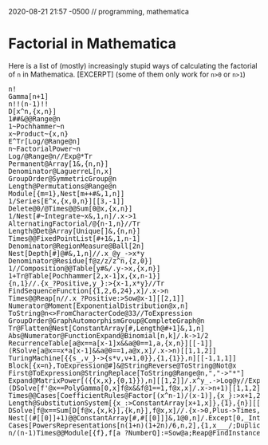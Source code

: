 2020-08-21 21:57 -0500 // programming, mathematica

# Factorial in Mathematica

Here is a list of (mostly) increasingly stupid ways
of calculating the factorial of `n` in Mathematica. [EXCERPT]
(some of them only work for `n>0` or `n>1`)

<pre style='font-size:10pt'>n!
Gamma[n+1]
n!!(n-1)!!
D[x^n,{x,n}]
1##&amp;@@Range@n
1~Pochhammer~n
x~Product~{x,n}
E^Tr[Log/@Range@n]
n~FactorialPower~n
Log/@Range@n//Exp@*Tr
Permanent@Array[1&amp;,{n,n}]
Denominator@LaguerreL[n,x]
GroupOrder@SymmetricGroup@n
Length@Permutations@Range@n
Module[{m=1},Nest[m++#&amp;,1,n]]
1/Series[E^x,{x,0,n}][[3,-1]]
Delete@0/@Times@@Sum[0@x,{x,n}]
1/Nest[#~Integrate~x&amp;,1,n]/.x-&gt;1
AlternatingFactorial/@{n-1,n}//Tr
Length@Det@Array[Unique[]&amp;,{n,n}]
Times@@FixedPointList[#+1&amp;,1,n-1]
Denominator@RegionMeasure@Ball[2n]
Nest[Depth[#]@#&amp;,1,n]//.x_@y_-&gt;x*y
Denominator@Residue[f@z/z/z^n,{z,0}]
1//Composition@@Table[y#&amp;/.y-&gt;x,{x,n}]
1+Tr@Table[Pochhammer[2,x-1]x,{x,n-1}]
{n,1}//.{x_?Positive,y_}:&gt;{x-1,x*y}//Tr
FindSequenceFunction[{1,2,6,24},x]/.x-&gt;n
Times@@Reap[n//.x_?Positive:&gt;Sow@x-1][[2,1]]
Numerator@Moment[ExponentialDistribution@x,n]
ToString@n&lt;&gt;FromCharacterCode@33//ToExpression
GroupOrder@GraphAutomorphismGroup@CompleteGraph@n
Tr@Flatten@Nest[ConstantArray[#,Length@#+1]&amp;,1,n]
Abs@Numerator@FunctionExpand@Binomial[n,k]/.k-&gt;1/2
RecurrenceTable[a@x==a[x-1]x&amp;&amp;a@0==1,a,{x,n}][[-1]]
(RSolve[a@x==x*a[x-1]&amp;&amp;a@0==1,a@x,x]/.x-&gt;n)[[1,1,2]]
TuringMachine[{{s_,v_}-&gt;{s*v,v+1,0}},{1,{1}},n][[-1,1,1]]
Block[{x=n},ToExpression@#]&amp;@StringReverse@ToString@Not@x
First@ToExpression@StringReplace[ToString@Range@n,&quot;,&quot;-&gt;&quot;*&quot;]
Expand@MatrixPower[({{x,x},{0,1}}),n][[1,2]]/.x^y_.-&gt;Log@y//Exp
(DSolve[f&apos;@x==PolyGamma[0,x]f@x&amp;&amp;f@1==1,f@x,x]/.x-&gt;n+1)[[1,1,2]]
Times@@Cases[CoefficientRules@Factor[(x^n-1)/(x-1)],{x_}:&gt;x+1,2]
Length@SubstitutionSystem[{x_:&gt;ConstantArray[x+1,x]},{1},{n}][[1]]
DSolve[f@x==Sum[D[f@x,{x,k}],{k,n}],f@x,x]//.{x-&gt;0,Plus-&gt;Times,_@x_:&gt;x}//Last
Nest[(#[[0]]+1)@@ConstantArray[#,#[[0]]]&amp;,1@0,n]/.Except[0,_Integer]-&gt;Sequence//Length@*f
Cases[PowersRepresentations[n(1+n)(1+2n)/6,n,2],{1,x___/;DuplicateFreeQ@{x},n}:&gt;x*n][[1]]
n/(n-1)Times@@Module[{f},f[a_?NumberQ]:=Sow@a;Reap@FindInstance[0&lt;x&lt;n&amp;&amp;f@x==n-1,x,Integers]][[2,1]]</pre>
